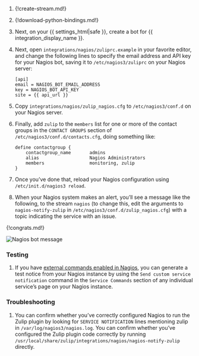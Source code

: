 1.  {!create-stream.md!}

1.  {!download-python-bindings.md!}

1.  Next, on your {{ settings_html|safe }}, create a bot for
    {{ integration_display_name }}.

1.  Next, open `integrations/nagios/zuliprc.example` in your favorite
    editor, and change the following lines to specify the email address
    and API key for your Nagios bot, saving it to `/etc/nagios3/zuliprc`
    on your Nagios server:

        [api]
        email = NAGIOS_BOT_EMAIL_ADDRESS
        key = NAGIOS_BOT_API_KEY
        site = {{ api_url }}

1.  Copy `integrations/nagios/zulip_nagios.cfg` to `/etc/nagios3/conf.d`
    on your Nagios server.

1.  Finally, add `zulip` to the `members` list for one or more of the
    contact groups in the `CONTACT GROUPS` section of
    `/etc/nagios3/conf.d/contacts.cfg`, doing something like:

        define contactgroup {
            contactgroup_name       admins
            alias                   Nagios Administrators
            members                 monitoring, zulip
        }

1.  Once you’ve done that, reload your Nagios configuration using
    `/etc/init.d/nagios3 reload`.

1.  When your Nagios system makes an alert, you’ll see a message like the
    following, to the stream `nagios` (to change this, edit the arguments
    to `nagios-notify-zulip` in `/etc/nagios3/conf.d/zulip_nagios.cfg`)
    with a topic indicating the service with an issue.

{!congrats.md!}

![Nagios bot message](/static/images/integrations/nagios/001.png)

### Testing

1.  If you have [external commands enabled in Nagios][1],
    you can generate a test notice from your Nagios instance by
    using the `Send custom service notification` command in the
    `Service Commands` section of any individual service’s page
    on your Nagios instance.

    [1]: https://assets.nagios.com/downloads/nagioscore/docs/nagioscore/3/en/extcommands.html

### Troubleshooting

1.  You can confirm whether you’ve correctly configured Nagios to run the
    Zulip plugin by looking for `SERVICE NOTIFICATION` lines mentioning
    zulip in `/var/log/nagios3/nagios.log`. You can confirm whether you’ve
    configured the Zulip plugin code correctly by running
    `/usr/local/share/zulip/integrations/nagios/nagios-notify-zulip`
    directly.
